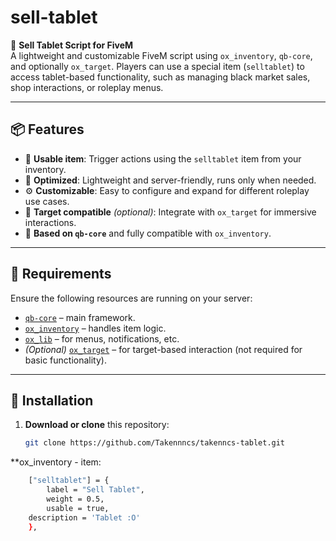 # sell-tablet

💊 **Sell Tablet Script for FiveM**  
A lightweight and customizable FiveM script using `ox_inventory`, `qb-core`, and optionally `ox_target`. Players can use a special item (`selltablet`) to access tablet-based functionality, such as managing black market sales, shop interactions, or roleplay menus.

---

## 📦 Features

- 🔘 **Usable item**: Trigger actions using the `selltablet` item from your inventory.
- 🧰 **Optimized**: Lightweight and server-friendly, runs only when needed.
- ⚙️ **Customizable**: Easy to configure and expand for different roleplay use cases.
- 🎯 **Target compatible** *(optional)*: Integrate with `ox_target` for immersive interactions.
- 📜 **Based on `qb-core`** and fully compatible with `ox_inventory`.

---

## 🔧 Requirements

Ensure the following resources are running on your server:

- [`qb-core`](https://github.com/qbcore-framework/qb-core) – main framework.
- [`ox_inventory`](https://github.com/overextended/ox_inventory) – handles item logic.
- [`ox_lib`](https://github.com/overextended/ox_lib) – for menus, notifications, etc.
- *(Optional)* [`ox_target`](https://github.com/overextended/ox_target) – for target-based interaction (not required for basic functionality).

---

## 📁 Installation

1. **Download or clone** this repository:
   ```bash
   git clone https://github.com/Takennncs/takenncs-tablet.git

**ox_inventory - item:
```bash
    ["selltablet"] = {
        label = "Sell Tablet",
        weight = 0.5, 
        usable = true,
    description = 'Tablet :O'
    },

